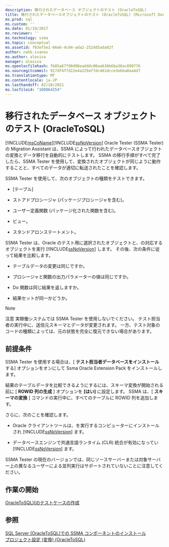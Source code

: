 ```yaml
---
description: 移行されたデータベース オブジェクトのテスト (OracleToSQL)
title: 移行されたデータベースオブジェクトのテスト (OracleToSQL) |Microsoft Docs
ms.prod: sql
ms.custom: ''
ms.date: 01/19/2017
ms.reviewer: ''
ms.technology: ssma
ms.topic: conceptual
ms.assetid: f03ef5e1-66e6-4c84-ada2-252dd5ada82f
author: nahk-ivanov
ms.author: alexiva
manager: alexiva
ms.openlocfilehash: fb85a67f90d98eadddc00aa636b6ba38ac899776
ms.sourcegitcommit: 917df4ffd22e4a229af7dc481dcce3ebba0aa4d7
ms.translationtype: MT
ms.contentlocale: ja-JP
ms.lasthandoff: 02/10/2021
ms.locfileid: "100064254"
---
```

# <a name="testing-migrated-database-objects-oracletosql"></a>移行されたデータベース オブジェクトのテスト (OracleToSQL)
[!INCLUDE[msCoName](../../includes/msconame_md.md)][!INCLUDE[ssNoVersion](../../includes/ssnoversion-md.md)] Oracle Tester (SSMA Tester) の Migration Assistant は、SSMA によって行われたデータベースオブジェクトの変換とデータ移行を自動的にテストします。 SSMA の移行手順がすべて完了したら、SSMA Tester を使用して、変換されたオブジェクトが同じように動作することと、すべてのデータが適切に転送されたことを確認します。  
  
SSMA Tester を使用して、次のオブジェクトの種類をテストできます。  
  
-   [テーブル]  
  
-   ストアドプロシージャ (パッケージプロシージャを含む)。  
  
-   ユーザー定義関数 (パッケージ化された関数を含む)。  
  
-   ビュー。  
  
-   スタンドアロンステートメント。  
  
SSMA Tester は、Oracle のテスト用に選択されたオブジェクトと、の対応するオブジェクトを実行 [!INCLUDE[ssNoVersion](../../includes/ssnoversion-md.md)] します。 その後、次の条件に従って結果を比較します。  
  
-   テーブルデータの変更は同じですか。  
  
-   プロシージャと関数の出力パラメーターの値は同じですか。  
  
-   Do 関数は同じ結果を返しますか。  
  
-   結果セットが同一かどうか。  
  
> [!NOTE]  
> 注意 実稼働システムでは SSMA Tester を使用しないでください。 テスト担当者の実行中に、送信元スキーマとデータが変更されます。 一方、テスト対象のコードの種類によっては、元の状態を完全に復元できない場合があります。  
  
## <a name="prerequisites"></a>前提条件  
SSMA Tester を使用する場合は、[ **テスト担当者データベースをインストール** する] オプションをオンにして Ssma Oracle Extension Pack をインストールします。  
  
結果のテーブルデータを比較できるようにするには、スキーマ変換が開始される前に [ **ROWID 列の生成** ] オプションを **[はい]** に設定します。 SSMA は、[ **スキーマの変換** ] コマンドの実行中に、すべてのテーブルに ROWID 列を追加します。  
  
さらに、次のことを確認します。  
  
-   Oracle クライアントツールは、を実行するコンピューターにインストールされ [!INCLUDE[ssNoVersion](../../includes/ssnoversion-md.md)] ます。  
  
-   データベースエンジンで共通言語ランタイム (CLR) 統合が有効になってい [!INCLUDE[ssNoVersion](../../includes/ssnoversion-md.md)] ます。  
  
SSMA Tester の現在のバージョンでは、同じソースサーバーまたは対象サーバー上の異なるユーザーによる並列実行はサポートされていないことに注意してください。  
  
## <a name="getting-started"></a>作業の開始  
[OracleToSQL&#41;&#40;のテストケースの作成 ](../../ssma/oracle/creating-test-cases-oracletosql.md)  
  
## <a name="see-also"></a>参照  
[SQL Server &#40;OracleToSQL&#41;での SSMA コンポーネントのインストール ](../../ssma/oracle/installing-ssma-components-on-sql-server-oracletosql.md)  
[プロジェクト設定 &#40;変換&#41; &#40;OracleToSQL&#41;](../../ssma/oracle/project-settings-conversion-oracletosql.md)  
  
